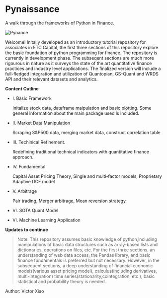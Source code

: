 # Pynaissance
A walk through the frameworks of Python in Finance. 

![Pynance](https://udemycoursedownloader.net/wp-content/uploads/wpdm-cache/1212032_b7e8-900x0.jpg)

Welcome! Initally developed as an introductory tutorial repository for associates in ETC Capital, the first three sections of this repository explore the basic foundation of python programming for finance. The repository is currently in development phase. The subseqent sections are much more rigourous in nature as it surveys the state of the art quantitative finance practices and industry level applications. The finalized version will include a full-fledged integration and utilization of Quantopian, GS-Quant and WRDS API and their relevant datasets and analytics.
    
**Content Outline**

- I. Basic Framework

    Initalize stock data, dataframe maipulation and basic plotting. Some general information about the main package used is included.
    
- II. Market Data Manipulation

    Scraping S&P500 data, merging market data, construct correlation table
    
- III. Techinical Refinement.

    Redefining traditional technical indicators with quantitative finance approach.
    
- IV. Fundamental

    Capital Asset Pricing Theory, Single and multi-factor models, Proprietary Adaptive DCF model

- V. Arbitrage

    Pair trading, Merger arbitrage, Mean reversion strategy

- VI. SOTA Quant Model

- VI. Machine Learning Application

**Updates to continue**

> Note: This repository assumes basic knowledge of python,including manipulations of basic data structures such as array-based lists and dictionaries, operations on files, etc. For the first three sections, an understanding of web data access, the Pandas library, and basic finance fundamentals is preferred but not necessary. However, in the subsequent sections, a deep understanding of financial economic models(various asset pricing model), calculus(including derivatives, multi-integration) time series(stationarity,cointegration, etc.), basic statistical and probability theory is needed.

Author: Victor Xiao
